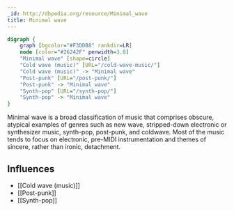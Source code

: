 ```yaml
---
_id: http://dbpedia.org/resource/Minimal_wave
title: Minimal wave
---
```


```dot
digraph {
	graph [bgcolor="#F3DDB8" rankdir=LR]
	node [color="#26242F" penwidth=3.0]
	"Minimal wave" [shape=circle]
	"Cold wave (music)" [URL="/cold-wave-music/"]
	"Cold wave (music)" -> "Minimal wave"
	"Post-punk" [URL="/post-punk/"]
	"Post-punk" -> "Minimal wave"
	"Synth-pop" [URL="/synth-pop/"]
	"Synth-pop" -> "Minimal wave"
}
```

Minimal wave is a broad classification of music that comprises obscure, atypical examples of genres such as new wave, stripped-down electronic or synthesizer music, synth-pop, post-punk, and coldwave. Most of the music tends to focus on electronic, pre-MIDI instrumentation and themes of sincere, rather than ironic, detachment.

## Influences
- [[Cold wave (music)]]
- [[Post-punk]]
- [[Synth-pop]]
